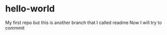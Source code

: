 # hello-world
My first repo 
but this is another branch that I called readme
Now I will try to commmit
